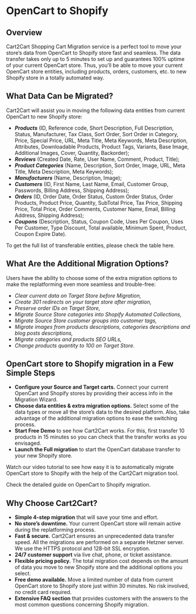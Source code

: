 # OpenCart to Shopify
## Overview
Cart2Cart Shopping Cart Migration service is a perfect tool to move your store’s data from OpenCart to Shopify store fast and seamless. The data transfer takes only up to 5 minutes to set up and guarantees 100% uptime of your current OpenCart store. Thus, you’ll be able to move your current OpenCart store entities, including products, orders, customers, etc. to new Shopify store in a totally automated way.

## What Data Can be Migrated?
Cart2Cart will assist you in moving the following data entities from current OpenCart to new Shopify store:
* **_Products_** (ID, Reference code, Short Description, Full Description, Status, Manufacturer, Tax Class, Sort Order, Sort Order in Category, Price, Special Price, URL, Meta Title, Meta Keywords, Meta Description, Attributes, Downloadable Products, Product Tags, Variants, Base Image, Additional Images, Cover, Quantity, Backorder);
* **_Reviews_** (Created Date, Rate, User Name, Comment, Product, Title);
* **_Product Categories_** (Name, Description, Sort Order, Image, URL, Meta Title, Meta Description, Meta Keywords);
* **_Manufacturers_** (Name, Description, Image);
* **_Customers_** (ID, First Name, Last Name, Email, Customer Group, Passwords, Billing Address, Shipping Address);
* **_Orders_** (ID, Order Date, Order Status, Custom Order Status, Order Products, Product Price, Quantity, SubTotal Price, Tax Price, Shipping Price, Total Price, Order Comments, Customer Name, Email, Billing Address, Shipping Address);
* **_Coupons_** (Description, Status, Coupon Code, Uses Per Coupon, Uses Per Customer, Type Discount, Total available, Minimum Spent, Product, Coupon Expire Date).


To get the full list of transferable entities, please check the table here.

## What Are the Additional Migration Options?
Users have the ability to choose some of the extra migration options to make the replatforming even more seamless and trouble-free:
* _Clear current data on Target Store before Migration,_
* _Create 301 redirects on your target store after migration,_
* _Preserve order IDs on Target Store,_
* _Migrate Source Store categories into Shopify Automated Collections,_
* _Migrate Source Store customer groups into customer tags,_
* _Migrate images from products descriptions, categories descriptions and blog posts descriptions,_
* _Migrate categories and products SEO URLs,_
* _Change products quantity to 100 on Target Store._

## OpenCart store to Shopify migration in a Few Simple Steps
* **Configure your Source and Target carts.** Connect your current OpenCart and Shopify stores by providing their access info in the Migration Wizard.
* **Choose data entities & extra migration options.** Select some of the data types or move all the store’s data to the desired platform. Also, take advantage of the additional migration options to ease the switching process.
* **Start Free Demo** to see how Cart2Cart works. For this, first transfer 10 products in 15 minutes so you can check that the transfer works as you envisaged.
* **Launch the Full migration** to start the OpenCart database transfer to your new Shopify store.


Watch our video tutorial to see how easy it is to automatically migrate OpenCart store to Shopify with the help of the Cart2Cart migration tool.

Check the detailed guide on OpenCart to Shopify migration. 

## Why Choose Cart2Cart?
* **Simple 4-step migration** that will save your time and effort.
* **No store’s downtime.** Your current OpenCart store will remain active during the replatforming process.
* **Fast & secure.** Cart2Cart ensures an unprecedented data transfer speed. All the migrations are performed on a separate Hetzner server. We use the HTTPS protocol and 128-bit SSL encryption.
* **24/7 customer support** via live chat, phone, or ticket assistance.
* **Flexible pricing policy.** The total migration cost depends on the amount of data you move to new Shopify store and the additional options you select.
* **Free demo available.** Move a limited number of data from current OpenCart store to Shopify store just within 30 minutes. No risk involved, no credit card required.
* **Extensive FAQ section** that provides customers with the answers to the most common questions concerning Shopify migration.
